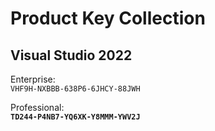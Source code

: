 
# Product Key Collection

## Visual Studio 2022
Enterprise:  
`VHF9H-NXBBB-638P6-6JHCY-88JWH`

Professional:  
**`TD244-P4NB7-YQ6XK-Y8MMM-YWV2J`**
